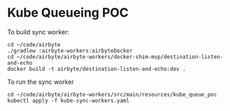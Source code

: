 # Kube Queueing POC

To build sync worker:
```
cd ~/code/airbyte
./gradlew :airbyte-workers:airbyteDocker
cd ~/code/airbyte/airbyte-workers/docker-shim-mvp/destination-listen-and-echo
docker build -t airbyte/destination-listen-and-echo:dev .
```

To run the sync worker
```
cd ~/code/airbyte/airbyte-workers/src/main/resources/kube_queue_poc
kubectl apply -f kube-sync-workers.yaml
```
